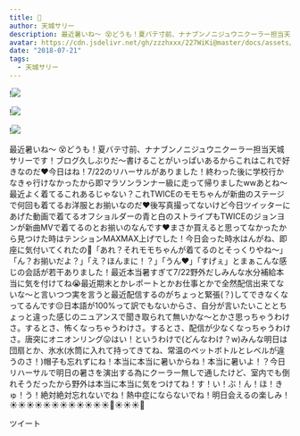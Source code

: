 ```yaml
---
title: 🥑
author: 天城サリー
description: 最近暑いね〜 😵どうも！夏バテ寸前、ナナブンノニジュウニクーラー担当天城サリーです！ブログ久しぶりだ〜書けることがいっぱいあるからこれはこれで好きなのだ❤️今日はね！7/22のリハーサルがありました！終わ...
avatar: https://cdn.jsdelivr.net/gh/zzzhxxx/227WiKi@master/docs/assets/photo/avatar/sally.jpg
date: "2018-07-21"
tags:
  - 天城サリー
---
```


!![](https://cdn.jsdelivr.net/gh/zzzhxxx/227WiKi-image@master/blog-image/sally-2018-07-21_1.jpg)

!![](https://cdn.jsdelivr.net/gh/zzzhxxx/227WiKi-image@master/blog-image/sally-2018-07-21_2.jpg)

!![](https://cdn.jsdelivr.net/gh/zzzhxxx/227WiKi-image@master/blog-image/sally-2018-07-21_3.jpg)


最近暑いね〜 😵どうも！夏バテ寸前、ナナブンノニジュウニクーラー担当天城サリーです！ブログ久しぶりだ〜書けることがいっぱいあるからこれはこれで好きなのだ❤️今日はね！7/22のリハーサルがありました！終わった後に学校行かなきゃ行けなかったから即マラソンランナー級に走って帰りましたwwあとね〜 最近よく着てるこれあるじゃない？これTWICEのモモちゃんが新曲のステージで何回も着てるお洋服とお揃いなのだ❤️後写真撮ってないけど今日ツイッターにあげた動画で着てるオフショルダーの青と白のストライプもTWICEのジョンヨンが新曲MVで着てるのとお揃いのなんです❤️まさか買えると思ってなかったから見つけた時はテンションMAXMAX上げでした！今日会った時水はんがね、即座に気付いてくれたの🌸「あれ？それモモちゃんが着てるのとそっくりやね〜」「ん？お揃いだよ？」「え？ほんまに！？」「うん❤️」「すげぇ」とまぁこんな感じの会話が若干ありました！最近本当暑すぎて7/22野外だしみんな水分補給本当に気を付けてね😭最近期末とかレポートとかお仕事とかで全然配信出来てないな〜と言いつつ実を言うと最近配信するのがちょっと緊張(？)してできなくなってるんです😔日本語が100%って訳でもないからさ、自分が言いたいこととちょっと違った感じのニュアンスで聞き取られて無いかな〜とかさ思っちゃうわけさ。するとさ、怖くなっちゃうわけさ。するとさ、配信が少なくなっちゃうわけさ。唐突にオニオンリング😛はい！というわけで(どんなわけ？w)みんな明日は団扇とか、氷水(水筒に入れて持ってきてね、常温のペットボトルとレベルが違うのさ！)帽子も忘れずにね！本当に本当に暑いからね！本当に暑いよ！？今日リハーサルで明日の暑さを演出する為にクーラー無しで通したけど、室内でも倒れそうだったから野外は本当に本当に気をつけてね！す！い！ぶ！ん！ほ！きゅ！う！絶対絶対忘れないでね！熱中症にならないでね！明日会えるの楽しみ！☀️☀️☀️☀️☀️☀️☀️☀️☀️☀️☀️☀️🤢☀️☀️☀️🤮


ツイート



